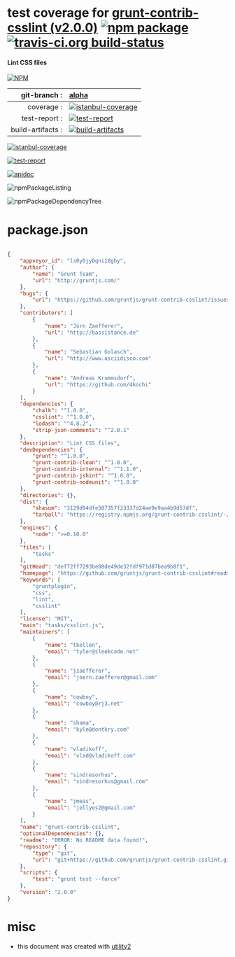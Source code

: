 # test coverage for  [grunt-contrib-csslint (v2.0.0)](https://github.com/gruntjs/grunt-contrib-csslint#readme)  [![npm package](https://img.shields.io/npm/v/npmtest-grunt-contrib-csslint.svg?style=flat-square)](https://www.npmjs.org/package/npmtest-grunt-contrib-csslint) [![travis-ci.org build-status](https://api.travis-ci.org/npmtest/node-npmtest-grunt-contrib-csslint.svg)](https://travis-ci.org/npmtest/node-npmtest-grunt-contrib-csslint)
#### Lint CSS files

[![NPM](https://nodei.co/npm/grunt-contrib-csslint.png?downloads=true)](https://www.npmjs.com/package/grunt-contrib-csslint)

| git-branch : | [alpha](https://github.com/npmtest/node-npmtest-grunt-contrib-csslint/tree/alpha)|
|--:|:--|
| coverage : | [![istanbul-coverage](https://npmtest.github.io/node-npmtest-grunt-contrib-csslint/build/coverage.badge.svg)](https://npmtest.github.io/node-npmtest-grunt-contrib-csslint/build/coverage.html/index.html)|
| test-report : | [![test-report](https://npmtest.github.io/node-npmtest-grunt-contrib-csslint/build/test-report.badge.svg)](https://npmtest.github.io/node-npmtest-grunt-contrib-csslint/build/test-report.html)|
| build-artifacts : | [![build-artifacts](https://npmtest.github.io/node-npmtest-grunt-contrib-csslint/glyphicons_144_folder_open.png)](https://github.com/npmtest/node-npmtest-grunt-contrib-csslint/tree/gh-pages/build)|

[![istanbul-coverage](https://npmtest.github.io/node-npmtest-grunt-contrib-csslint/build/screenCapture.buildCustomOrg.browser.coverage.html.png)](https://npmtest.github.io/node-npmtest-grunt-contrib-csslint/build/coverage.html/index.html)

[![test-report](https://npmtest.github.io/node-npmtest-grunt-contrib-csslint/build/screenCapture.buildCustomOrg.browser.%252Fhome%252Ftravis%252Fbuild%252Fnpmtest%252Fnode-npmtest-grunt-contrib-csslint%252Ftmp%252Fbuild%252Ftest-report.html.png)](https://npmtest.github.io/node-npmtest-grunt-contrib-csslint/build/test-report.html)

[![apidoc](https://npmdoc.github.io/node-npmdoc-grunt-contrib-csslint/build/screenCapture.buildApidoc.browser.%252Fhome%252Ftravis%252Fbuild%252Fnpmdoc%252Fnode-npmdoc-grunt-contrib-csslint%252Ftmp%252Fbuild%252Fapidoc.html.png)](https://npmdoc.github.io/node-npmdoc-grunt-contrib-csslint/build/apidoc.html)

![npmPackageListing](https://npmtest.github.io/node-npmtest-grunt-contrib-csslint/build/screenCapture.npmPackageListing.svg)

![npmPackageDependencyTree](https://npmtest.github.io/node-npmtest-grunt-contrib-csslint/build/screenCapture.npmPackageDependencyTree.svg)



# package.json

```json

{
    "appveyor_id": "ls0y0jy0qni18gby",
    "author": {
        "name": "Grunt Team",
        "url": "http://gruntjs.com/"
    },
    "bugs": {
        "url": "https://github.com/gruntjs/grunt-contrib-csslint/issues"
    },
    "contributors": [
        {
            "name": "Jörn Zaefferer",
            "url": "http://bassistance.de"
        },
        {
            "name": "Sebastian Golasch",
            "url": "http://www.asciidisco.com"
        },
        {
            "name": "Andreas Krummsdorf",
            "url": "https://github.com/4kochi"
        }
    ],
    "dependencies": {
        "chalk": "^1.0.0",
        "csslint": "^1.0.0",
        "lodash": "^4.8.2",
        "strip-json-comments": "^2.0.1"
    },
    "description": "Lint CSS files",
    "devDependencies": {
        "grunt": "^1.0.0",
        "grunt-contrib-clean": "^1.0.0",
        "grunt-contrib-internal": "^1.1.0",
        "grunt-contrib-jshint": "^1.0.0",
        "grunt-contrib-nodeunit": "^1.0.0"
    },
    "directories": {},
    "dist": {
        "shasum": "3129d94dfe507357f23337d24ae9e9aa4b9d57df",
        "tarball": "https://registry.npmjs.org/grunt-contrib-csslint/-/grunt-contrib-csslint-2.0.0.tgz"
    },
    "engines": {
        "node": ">=0.10.0"
    },
    "files": [
        "tasks"
    ],
    "gitHead": "def72ff7293be08de49de32fdf971d87bea9b8f1",
    "homepage": "https://github.com/gruntjs/grunt-contrib-csslint#readme",
    "keywords": [
        "gruntplugin",
        "css",
        "lint",
        "csslint"
    ],
    "license": "MIT",
    "main": "tasks/csslint.js",
    "maintainers": [
        {
            "name": "tkellen",
            "email": "tyler@sleekcode.net"
        },
        {
            "name": "jzaefferer",
            "email": "joern.zaefferer@gmail.com"
        },
        {
            "name": "cowboy",
            "email": "cowboy@rj3.net"
        },
        {
            "name": "shama",
            "email": "kyle@dontkry.com"
        },
        {
            "name": "vladikoff",
            "email": "vlad@vladikoff.com"
        },
        {
            "name": "sindresorhus",
            "email": "sindresorhus@gmail.com"
        },
        {
            "name": "jmeas",
            "email": "jellyes2@gmail.com"
        }
    ],
    "name": "grunt-contrib-csslint",
    "optionalDependencies": {},
    "readme": "ERROR: No README data found!",
    "repository": {
        "type": "git",
        "url": "git+https://github.com/gruntjs/grunt-contrib-csslint.git"
    },
    "scripts": {
        "test": "grunt test --force"
    },
    "version": "2.0.0"
}
```



# misc
- this document was created with [utility2](https://github.com/kaizhu256/node-utility2)
